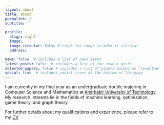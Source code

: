 ```yaml
---
layout: about
title: about
permalink: /
subtitle: 

profile:
  align: right
  image: 
  image_circular: false # crops the image to make it circular
  address:  

news: false  # includes a list of news items
latest_posts: false  # includes a list of the newest posts
selected_papers: false # includes a list of papers marked as "selected={true}"
social: true  # includes social icons at the bottom of the page
---
```


I am currently in my final year as an undergraduate double majoring in Computer Science and Mathematics at [Amirkabir University of Technology](https://aut.ac.ir/en).
My research interests lie in the fields of machine learning, optimization, game theory, and graph theory. 

For further details about my qualifications and experience, please refer to my  <a href="https://neginrahimiyazdi.github.io/assets/pdf/CV-Negin%20Rahimi.pdf" target="_blank">CV</a>.
